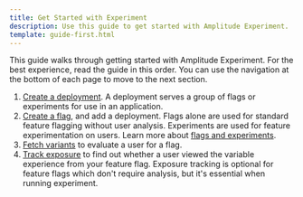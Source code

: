 ```yaml
---
title: Get Started with Experiment
description: Use this guide to get started with Amplitude Experiment.
template: guide-first.html
---
```


This guide walks through getting started with Amplitude Experiment. For the best experience, read the guide in this order. You can use the navigation at the bottom of each page to move to the next section.

1. [Create a deployment](/experiment/guides/getting-started/create-a-deployment/). A deployment serves a group of flags or experiments for use in an application.
2. [Create a flag](/experiment/guides/getting-started/create-a-flag/), and add a deployment. Flags alone are used for standard feature flagging without user analysis. Experiments are used for feature experimentation on users. Learn more about [flags and experiments](../general/data-model/#flags-and-experiments).
3. [Fetch variants](/fetch-variants) to evaluate a user for a flag.
4. [Track exposure](/track-exposure) to find out whether a user viewed the variable experience from your feature flag. Exposure tracking is optional for feature flags which don't require analysis, but it's essential when running experiment.